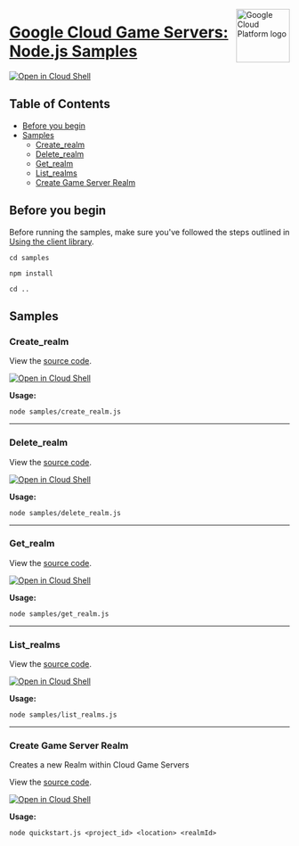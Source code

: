 [//]: # "This README.md file is auto-generated, all changes to this file will be lost."
[//]: # "To regenerate it, use `python -m synthtool`."
<img src="https://avatars2.githubusercontent.com/u/2810941?v=3&s=96" alt="Google Cloud Platform logo" title="Google Cloud Platform" align="right" height="96" width="96"/>

# [Google Cloud Game Servers: Node.js Samples](https://github.com/googleapis/nodejs-game-servers)

[![Open in Cloud Shell][shell_img]][shell_link]



## Table of Contents

* [Before you begin](#before-you-begin)
* [Samples](#samples)
  * [Create_realm](#create_realm)
  * [Delete_realm](#delete_realm)
  * [Get_realm](#get_realm)
  * [List_realms](#list_realms)
  * [Create Game Server Realm](#create-game-server-realm)

## Before you begin

Before running the samples, make sure you've followed the steps outlined in
[Using the client library](https://github.com/googleapis/nodejs-game-servers#using-the-client-library).

`cd samples`

`npm install`

`cd ..`

## Samples



### Create_realm

View the [source code](https://github.com/googleapis/nodejs-game-servers/blob/master/samples/create_realm.js).

[![Open in Cloud Shell][shell_img]](https://console.cloud.google.com/cloudshell/open?git_repo=https://github.com/googleapis/nodejs-game-servers&page=editor&open_in_editor=samples/create_realm.js,samples/README.md)

__Usage:__


`node samples/create_realm.js`


-----




### Delete_realm

View the [source code](https://github.com/googleapis/nodejs-game-servers/blob/master/samples/delete_realm.js).

[![Open in Cloud Shell][shell_img]](https://console.cloud.google.com/cloudshell/open?git_repo=https://github.com/googleapis/nodejs-game-servers&page=editor&open_in_editor=samples/delete_realm.js,samples/README.md)

__Usage:__


`node samples/delete_realm.js`


-----




### Get_realm

View the [source code](https://github.com/googleapis/nodejs-game-servers/blob/master/samples/get_realm.js).

[![Open in Cloud Shell][shell_img]](https://console.cloud.google.com/cloudshell/open?git_repo=https://github.com/googleapis/nodejs-game-servers&page=editor&open_in_editor=samples/get_realm.js,samples/README.md)

__Usage:__


`node samples/get_realm.js`


-----




### List_realms

View the [source code](https://github.com/googleapis/nodejs-game-servers/blob/master/samples/list_realms.js).

[![Open in Cloud Shell][shell_img]](https://console.cloud.google.com/cloudshell/open?git_repo=https://github.com/googleapis/nodejs-game-servers&page=editor&open_in_editor=samples/list_realms.js,samples/README.md)

__Usage:__


`node samples/list_realms.js`


-----




### Create Game Server Realm

Creates a new Realm within Cloud Game Servers

View the [source code](https://github.com/googleapis/nodejs-game-servers/blob/master/samples/quickstart.js).

[![Open in Cloud Shell][shell_img]](https://console.cloud.google.com/cloudshell/open?git_repo=https://github.com/googleapis/nodejs-game-servers&page=editor&open_in_editor=samples/quickstart.js,samples/README.md)

__Usage:__


`node quickstart.js <project_id> <location> <realmId>`






[shell_img]: https://gstatic.com/cloudssh/images/open-btn.png
[shell_link]: https://console.cloud.google.com/cloudshell/open?git_repo=https://github.com/googleapis/nodejs-game-servers&page=editor&open_in_editor=samples/README.md
[product-docs]: https://cloud.google.com/game-servers/
